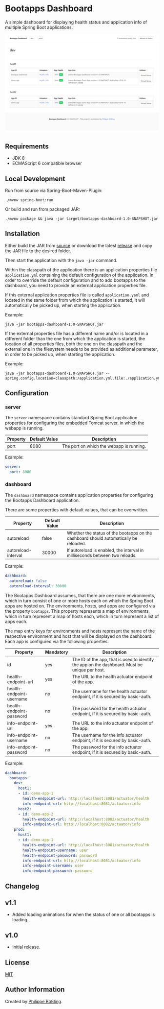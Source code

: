# Bootapps Dashboard

A simple dashboard for displaying health status and application info of multiple Spring Boot applications.

![Bootapps Dashboard](docs/img/bootapps-dashboard.png)

## Requirements

- JDK 8
- ECMAScript 6 compatible browser

## Local Development

Run from source via Spring-Boot-Maven-Plugin:

```
./mvnw spring-boot:run
```

Or build and run from packaged JAR:

```
./mvnw package && java -jar target/bootapps-dashboard-1.0-SNAPSHOT.jar
```


## Installation

Either build the JAR from [source](https://github.com/pboessling/bootapps-dashboard/releases) or download the latest 
[release](https://github.com/pboessling/bootapps-dashboard/releases) and copy the JAR file to the desired folder.

Then start the application with the `java -jar` command. 

Within the classpath of the application there is an application properties file `application.yml` containing the default
configuration of the application. In order to override the default configuration and to add bootapps to the dashboard, 
you need to provide an external application properties file.

If this external application properties file is called `application.yaml` and located in the same  folder from which the 
application is started, it will automatically be picked up, when starting the application. 

Example:
```
java -jar bootapps-dashboard-1.0-SNAPSHOT.jar
```

If the external properties file has a different name and/or is located in a different folder than the one from which the
application is started, the location of all properties files, both the one on the classpath and the external one in the 
filesystem needs to be provided as additional parameter, in order to be picked up, when starting the application.

Example:
```
java -jar bootapps-dashboard-1.0-SNAPSHOT.jar --spring.config.location=classpath:/application.yml,file:./application.yml
```

## Configuration

### server

The `server` namespace contains standard Spring Boot application properties for configuring the embedded Tomcat server, 
in which the webapp is running.

| Property  | Default Value | Description |
| ------------- | ------------- | ------------- |
| port  | 8080  | The port on which the webapp is running. |

Example:
```yaml
server:
  port: 8080
```

### dashboard

The `dashboard` namespace contains application properties for configuring the Bootapps Dashboard application.

There are some properties with default values, that can be overwritten.

| Property  | Default Value | Description |
| ------------- | ------------- | ------------- |
| autoreload | false | Whether the status of the bootapps on the dashboard should automatically be reloaded. |
| autoreload-interval | 30000 | If autoreload is enabled, the interval in milliseconds between two reloads. |

Example:
```yaml
dashboard:
  autoreload: false
  autoreload-interval: 30000
```

The Bootapps Dashboard assumes, that there are one more environments, which in turn consist of one or more hosts each on
which the Spring Boot apps are hosted on. The environments, hosts, and apps are configured via the property `bootapps`. 
This property represents a map of environments, which in turn represent a map of hosts each, which in turn represent a 
list of apps each.

The map entry keys for environments and hosts represent the name of the respective environment and host that will be 
displayed on the dashboard. Each app is configured via the following properties.

| Property  | Mandatory | Description |
| ------------- | ------------- | ------------- |
| id | yes | The ID of the app, that is used to identify the app on the dashboard. Must be unique per host. |
| health-endpoint-url | yes | The URL to the health actuator endpoint of the app. |
| health-endpoint-username | no | The username for the health actuator endpoint, if it is secured by basic-auth.  |
| health-endpoint-password | no | The password for the health actuator endpoint, if it is secured by basic-auth. |
| info-endpoint-url | yes | The URL to the info actuator endpoint of the app. |
| info-endpoint-username | no | The username for the info actuator endpoint, if it is secured by basic-auth. |
| info-endpoint-password | no | The password for the info actuator endpoint, if it is secured by basic-auth. |

Example:
```yaml
dashboard:
  bootapps:
    dev:
      host1:
      - id: demo-app-1
        health-endpoint-url: http://localhost:8081/actuator/health
        info-endpoint-url: http://localhost:8081/actuator/info
      host2:
      - id: demo-app-2
        health-endpoint-url: http://localhost:8082/actuator/health
        info-endpoint-url: http://localhost:8082/actuator/info
    prod:
      host1:
      - id: demo-app-1
        health-endpoint-url: http://localhost:8081/actuator/health
        health-endpoint-username: user
        health-endpoint-password: password
        info-endpoint-url: http://localhost:8081/actuator/info
        info-endpoint-username: user
        info-endpoint-password: password
```

## Changelog

## v1.1

* Added loading animations for when the status of one or all bootapps is loading.

## v1.0

* Initial release.

## License

[MIT](LICENSE)

## Author Information

Created by [Philippe Bößling](https://www.gihub.com/pboessling).